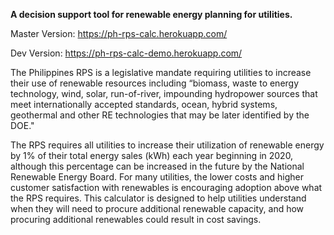 **A decision support tool for renewable energy planning for utilities.**

Master Version: https://ph-rps-calc.herokuapp.com/

Dev Version: https://ph-rps-calc-demo.herokuapp.com/

The Philippines RPS is a legislative mandate requiring utilities to increase their use of renewable resources including “biomass, waste to energy technology, wind, solar, run-of-river, impounding hydropower sources that meet internationally accepted standards, ocean, hybrid systems, geothermal and other RE technologies that may be later identified by the DOE."

The RPS requires all utilities to increase their utilization of renewable energy by 1% of their total energy sales (kWh) each year beginning in 2020, although this percentage can be increased in the future by the National Renewable Energy Board. For many utilities, the lower costs and higher customer satisfaction with renewables is encouraging adoption above what the RPS requires. This calculator is designed to help utilities understand when they will need to procure additional renewable capacity, and how procuring additional renewables could result in cost savings.

